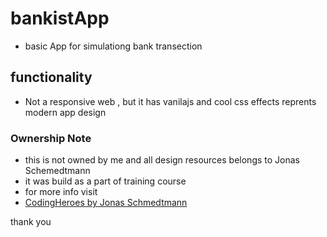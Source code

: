 # bankistApp

- basic App for simulationg bank transection

## functionality
- Not a responsive web , but it has vanilajs and cool css effects reprents modern app design

### Ownership Note

- this is not owned by me and all design resources belongs to Jonas Schemedtmann 
- it was build as a part of training course
- for more info visit
- [CodingHeroes by Jonas Schmedtmann](https://codingheroes.io/)

thank you